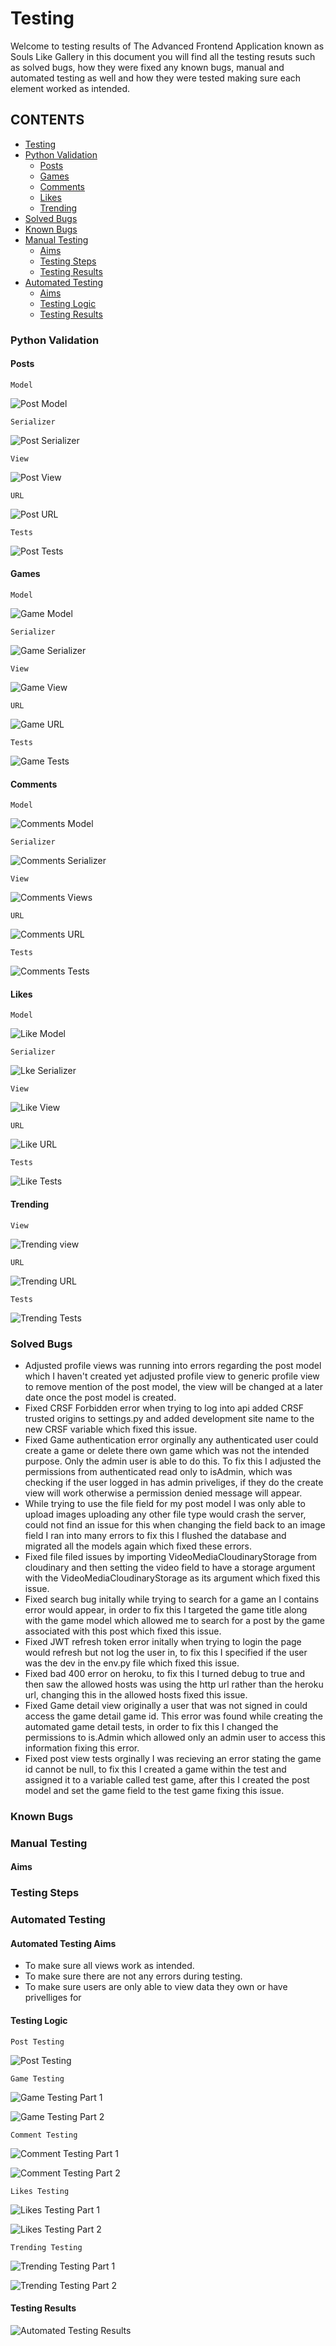 # Testing

Welcome to testing results of The Advanced Frontend Application known as Souls Like Gallery in this document you will find all the testing resuts such as solved bugs, how they were fixed any known bugs, manual and automated testing as well and how they were tested making sure each element worked as intended.

## CONTENTS
- [Testing](#testing)
- [Python Validation](#python-validation)
    - [Posts](#posts)
    - [Games](#games)
    - [Comments](#comments)
    - [Likes](#likes)
    - [Trending](#trending)
- [Solved Bugs](#solved-bugs)
- [Known Bugs](#known-bugs)
- [Manual Testing](#manual-testing)
    - [Aims](#aims)
    - [Testing Steps](#testing-steps)
    - [Testing Results](#testing-results)
- [Automated Testing](#automated-testing)
    - [Aims](#automated-testing-aims)
    - [Testing Logic](#testing-logic)
    - [Testing Results](#automated-testing-results)

### Python Validation

#### Posts

`Model`

![Post Model](docs/images/post-view-validation.png)

`Serializer`

![Post Serializer](docs/images/post-serializer-validation.png)

`View`

![Post View](docs/images/post-view-validation.png)

`URL`

![Post URL](docs/images/post-urls-validator.png)

`Tests`

![Post Tests](docs/images/post-tests-validation.png)

#### Games

`Model`

![Game Model](docs/images/game-model-validation.png)

`Serializer`

![Game Serializer](docs/images/game-serializer-validation.png)

`View`

![Game View](docs/images/game-views-validation.png)

`URL`

![Game URL](docs/images/game-urls-validation.png)

`Tests`

![Game Tests](docs/images/game-tests-validation.png)

#### Comments

`Model`

![Comments Model](docs/images/comments-model-validation.png)

`Serializer`

![Comments Serializer](docs/images/comment-serializer-validation.png)

`View`

![Comments Views](docs/images/comment-view-validation.png)

`URL`

![Comments URL](docs/images/comments-url-validation.png)

`Tests`

![Comments Tests](docs/images/comments-tests-validation.png)



#### Likes

`Model`

![Like Model](docs/images/like-model-validation.png)

`Serializer`

![Lke Serializer](docs/images/like-serializer-validation.png)

`View`

![Like View](docs/images/like-views-validation.png)

`URL`

![Like URL](docs/images/like-ulrs-validation.png)

`Tests`

![Like Tests](docs/images/like-tests-validation.png)

#### Trending

`View`

![Trending view](docs/images/trending-view-validation.png)

`URL`

![Trending URL](docs/images/trending-urls-validation.png)

`Tests`

![Trending Tests](docs/images/trending-tests-validation.png)


### Solved Bugs

* Adjusted profile views was running into errors regarding the post model which I haven't created yet adjusted profile view to generic profile view to remove mention of the post model, the view will be changed at a later date once the post model is created.
* Fixed CRSF Forbidden error when trying to log into api added CRSF trusted origins to settings.py and added development site name to the new CRSF variable which fixed this issue.
* Fixed Game authentication error orginally any authenticated user could create a game or delete there own game which was not the intended purpose. Only the admin user is able to do this. To fix this I adjusted the permissions from authenticated read only to isAdmin, which was checking if the user logged in has admin priveliges, if they do the create view will work otherwise a permission denied message will appear.
* While trying to use the file field for my post model I was only able to upload images uploading any other file type would crash the server, could not find an issue for this when changing the field back to an image field I ran into many errors to fix this I flushed the database and migrated all the models again which fixed these errors.
* Fixed file filed issues by importing VideoMediaCloudinaryStorage from cloudinary and then setting the video field to have a storage argument with the VideoMediaCloudinaryStorage as its argument which fixed this issue.
* Fixed search bug initally while trying to search for a game an I contains error would appear, in order to fix this I targeted the game title along with the game model which allowed me to search for a post by the game associated with this post which fixed this issue.
* Fixed JWT refresh token error initally when trying to login the page would refresh but not log the user in, to fix this I specified if the user was the dev in the env.py file which fixed this issue.
* Fixed bad 400 error on heroku, to fix this I turned debug to true and then saw the allowed hosts was using the http url rather than the heroku url, changing this in the allowed hosts fixed this issue.
* Fixed Game detail view originally a user that was not signed in could access the game detail game id. This error was found while creating the automated game detail tests, in order to fix this I changed the permissions to is.Admin which allowed only an admin user to access this information fixing this error.
* Fixed post view tests orginally I was recieving an error stating the game id cannot be null, to fix this I created a game within the test and assigned it to a variable called test game, after this I created the post model and set the game field to the test game fixing this issue.


### Known Bugs

### Manual Testing

#### Aims



### Testing Steps 





### Automated Testing

#### Automated Testing Aims

* To make sure all views work as intended.
* To make sure there are not any errors during testing.
* To make sure users are only able to view data they own or have privelliges for 

#### Testing Logic

`Post Testing`

![Post Testing](docs/images/post-tests-logic.png)

`Game Testing`

![Game Testing Part 1](docs/images/game-test-part-1-logic.png)

![Game Testing Part 2](docs/images/game-test-part-2-logic.png)

`Comment Testing`

![Comment Testing Part 1](docs/images/comment-tests-part-1-logic.png)

![Comment Testing Part 2](docs/images/comment-tests-part-2-logic.png)

`Likes Testing`

![Likes Testing Part 1](docs/images/likes-tests-logic-part-1.png)

![Likes Testing Part 2](docs/images/likes-tests-logic-part-2.png)

`Trending Testing`

![Trending Testing Part 1](docs/images/trending-tests-part-1-logic.png)

![Trending Testing Part 2](docs/images/trending-tests-part-2-logic.png)


#### Testing Results

![Automated Testing Results](docs/images/test-results.png)
